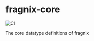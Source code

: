 # fragnix-core
![CI](https://github.com/BinderDavid/fragnix-core/workflows/CI/badge.svg?branch=master)

The core datatype definitions of fragnix

